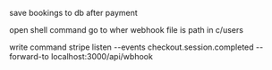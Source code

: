  save bookings to db after payment

 open  shell command go to wher webhook file is path in c/users

 write command stripe listen --events checkout.session.completed --forward-to localhost:3000/api/wbhook

 
